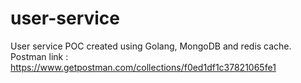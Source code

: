 # user-service
User service POC created using Golang, MongoDB and redis cache.
Postman link : https://www.getpostman.com/collections/f0ed1df1c37821065fe1
